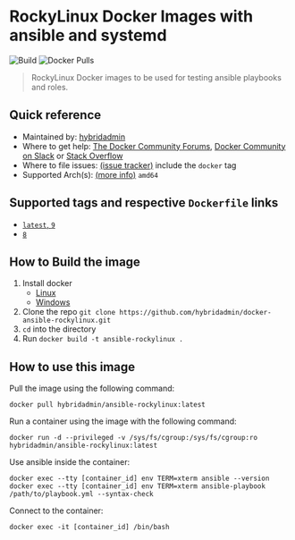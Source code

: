 # RockyLinux Docker Images with ansible and systemd

![Build](https://github.com/hybridadmin/docker-ansible-rockylinux/workflows/Build/badge.svg?branch=main) ![Docker Pulls](https://img.shields.io/docker/pulls/hybridadmin/ansible-rockylinux)

> RockyLinux Docker images to be used for testing ansible playbooks and roles.

## Quick reference

- Maintained by: [hybridadmin](https://github.com/hybridadmin)
- Where to get help: [The Docker Community Forums](https://forums.docker.com/), [Docker Community on Slack](https://dockr.ly/slack) or [Stack Overflow](https://stackoverflow.com/search?tab=newest&q=docker)
- Where to file issues: [(issue tracker)](https://github.com/hybridadmin/docker-ansible-rockylinux/issues) include the `docker` tag
- Supported Arch(s): [(more info)](https://github.com/docker-library/official-images#architectures-other-than-amd64) `amd64`

## Supported tags and respective `Dockerfile` links

- [`latest`, `9`](https://github.com/hybridadmin/docker-ansible-rockylinux/tree/main/9/Dockerfile)
- [`8`](https://github.com/hybridadmin/docker-ansible-rockylinux/tree/main/8/Dockerfile)

## How to Build the image

1. Install docker
   - [Linux](https://docs.docker.com/engine/install/)
   - [Windows](https://docs.docker.com/docker-for-windows/install/)
2. Clone the repo `git clone https://github.com/hybridadmin/docker-ansible-rockylinux.git`
3. `cd` into the directory
4. Run `docker build -t ansible-rockylinux .`

## How to use this image

Pull the image using the following command:

```console
docker pull hybridadmin/ansible-rockylinux:latest
```

Run a container using the image with the following command:

```console
docker run -d --privileged -v /sys/fs/cgroup:/sys/fs/cgroup:ro hybridadmin/ansible-rockylinux:latest
```

Use ansible inside the container:

```console
docker exec --tty [container_id] env TERM=xterm ansible --version
docker exec --tty [container_id] env TERM=xterm ansible-playbook /path/to/playbook.yml --syntax-check
```

Connect to the container:

```console
docker exec -it [container_id] /bin/bash
```
